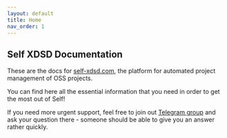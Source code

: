```yaml
---
layout: default
title: Home
nav_order: 1
---
```

## Self XDSD Documentation

These are the docs for [self-xdsd.com](http://self-xdsd.com), the platform for
automated project management of OSS projects.

You can find here all the essential information that you need in order to get the
most out of Self!

If you need more urgent support, feel free to join out [Telegram group](https://t.me/joinchat/FWpjdxscN7kYhADoVtUV0A)
and ask your question there - someone should be able to give you an answer rather quickly.
